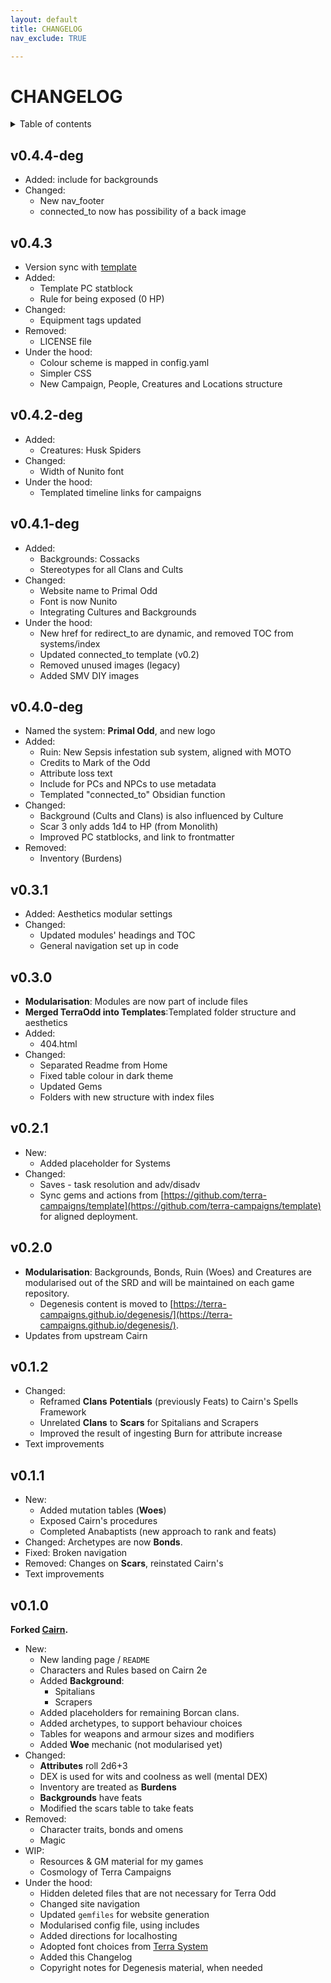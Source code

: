 ```yaml
---
layout: default
title: CHANGELOG
nav_exclude: TRUE

---
```


# CHANGELOG

<details close markdown="block">
  <summary id="index">
    Table of contents
  </summary>
  {: .text-delta }
- TOC
{:toc}
</details>

## v0.4.4-deg

- Added: include for backgrounds
- Changed:
	- New nav_footer
	- connected_to now has possibility of a back image

## v0.4.3

- Version sync with [template](https://github.com/terra-campaigns/template)
- Added:
	- Template PC statblock
	- Rule for being exposed (0 HP)
- Changed:
	- Equipment tags updated
- Removed:
	- LICENSE file
- Under the hood:
	- Colour scheme is mapped in config.yaml
	- Simpler CSS
	- New Campaign, People, Creatures and Locations structure

## v0.4.2-deg

- Added:
	- Creatures: Husk Spiders
- Changed:
	- Width of Nunito font
- Under the hood:
	- Templated timeline links for campaigns

## v0.4.1-deg

- Added:
	- Backgrounds: Cossacks
	- Stereotypes for all Clans and Cults
- Changed:
	- Website name to Primal Odd
	- Font is now Nunito
	- Integrating Cultures and Backgrounds
- Under the hood:
	- New href for redirect_to are dynamic, and removed TOC from systems/index
	- Updated connected_to template (v0.2)
	- Removed unused images (legacy)
	- Added SMV DIY images

## v0.4.0-deg

- Named the system: **Primal Odd**, and new logo
- Added:
	- Ruin: New Sepsis infestation sub system, aligned with MOTO
	- Credits to Mark of the Odd
	- Attribute loss text
	- Include for PCs and NPCs to use metadata
	- Templated "connected_to" Obsidian function
- Changed:
	- Background (Cults and Clans) is also influenced by Culture
	- Scar 3 only adds 1d4 to HP (from Monolith)
	- Improved PC statblocks, and link to frontmatter
- Removed:
	- Inventory (Burdens)

## v0.3.1

- Added: Aesthetics modular settings
- Changed:
	- Updated modules' headings and TOC
	- General navigation set up in code

## v0.3.0

- **Modularisation**: Modules are now part of include files
- **Merged TerraOdd into Templates**:Templated folder structure and aesthetics
- Added:
	- 404.html
- Changed:
	- Separated Readme from Home
	- Fixed table colour in dark theme
	- Updated Gems
	- Folders with new structure with index files

## v0.2.1

- New:
	- Added placeholder for Systems
- Changed:
	- Saves - task resolution and adv/disadv
	- Sync gems and actions from [https://github.com/terra-campaigns/template](https://github.com/terra-campaigns/template) for aligned deployment.

## v0.2.0

- **Modularisation**: Backgrounds, Bonds, Ruin (Woes) and Creatures are modularised out of the SRD and will be maintained on each game repository.
	- Degenesis content is moved to [https://terra-campaigns.github.io/degenesis/](https://terra-campaigns.github.io/degenesis/).
- Updates from upstream Cairn

## v0.1.2

- Changed:
	- Reframed **Clans** **Potentials** (previously Feats) to Cairn's Spells Framework
	- Unrelated **Clans** to **Scars** for Spitalians and Scrapers
	- Improved the result of ingesting Burn for attribute increase
- Text improvements

## v0.1.1

- New:
	- Added mutation tables (**Woes**)
	- Exposed Cairn's procedures
	- Completed Anabaptists (new approach to rank and feats)
- Changed: Archetypes are now **Bonds**.
- Fixed: Broken navigation
- Removed: Changes on **Scars**, reinstated Cairn's
- Text improvements

## v0.1.0

**Forked [Cairn](https://cairnrpg.com/hacks/fork-this/).**

- New:
	- New landing page / `README`
	- Characters and Rules based on Cairn 2e
	- Added **Background**:
		- Spitalians
		- Scrapers
	- Added placeholders for remaining Borcan clans.
	- Added archetypes, to support behaviour choices
	- Tables for weapons and armour sizes and modifiers
	- Added **Woe** mechanic (not modularised yet)
- Changed:
	- **Attributes** roll 2d6+3
	- DEX is used for wits and coolness as well (mental DEX)
	- Inventory are treated as **Burdens**
	- **Backgrounds** have feats
	- Modified the scars table to take feats
- Removed:
	- Character traits, bonds and omens
	- Magic
- WIP:
	- Resources & GM material for my games
	- Cosmology of Terra Campaigns 
- Under the hood:
	- Hidden deleted files that are not necessary for Terra Odd
	- Changed site navigation
	- Updated `gemfiles` for website generation
	- Modularised config file, using includes
	- Added directions for localhosting
	- Adopted font choices from [Terra System](https://terra-campaigns.github.io/terraSystem/)
	- Added this Changelog
	- Copyright notes for Degenesis material, when needed

